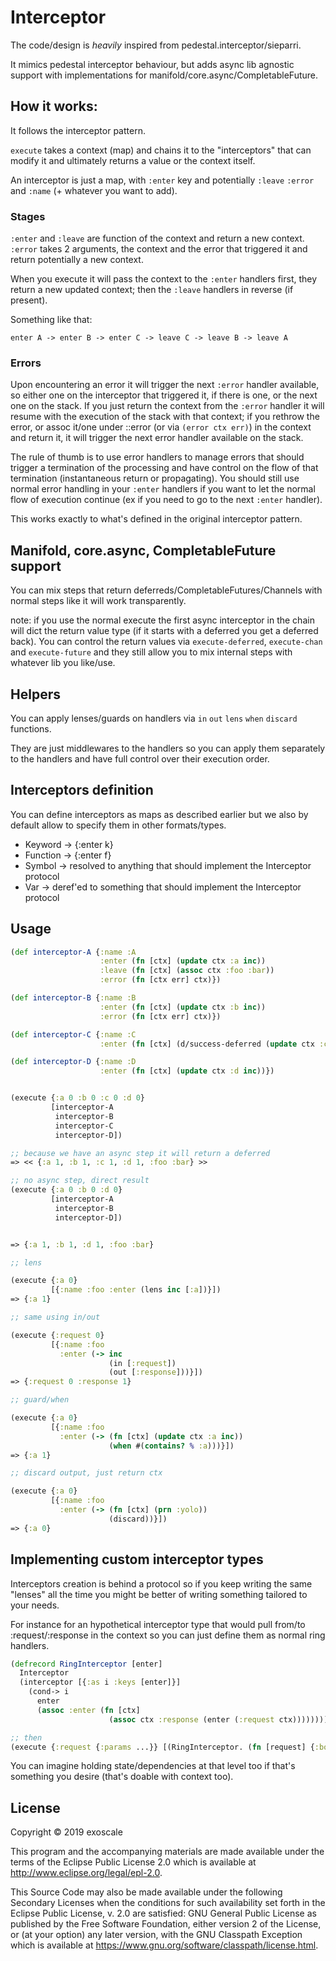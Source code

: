 # Interceptor

The code/design is *heavily* inspired from
pedestal.interceptor/sieparri.

It mimics pedestal interceptor behaviour, but adds async lib agnostic
support with implementations for manifold/core.async/CompletableFuture.

## How it works:

It follows the interceptor pattern.

`execute` takes a context (map) and chains it to the "interceptors"
that can modify it and ultimately returns a value or the context
itself.

An interceptor is just a map, with `:enter` key and potentially
`:leave` `:error` and `:name` (+ whatever you want to add).

### Stages

`:enter` and `:leave` are function of the context and return a new
context. `:error` takes 2 arguments, the context and the error that
triggered it and return potentially a new context.

When you execute it will pass the context to the `:enter` handlers first,
they return a new updated context; then the `:leave` handlers in reverse
(if present).

Something like that:

``` text
enter A -> enter B -> enter C -> leave C -> leave B -> leave A

```

### Errors

Upon encountering an error it will trigger the next `:error` handler
available, so either one on the interceptor that triggered it, if
there is one, or the next one on the stack. If you just return the
context from the `:error` handler it will resume with the execution of
the stack with that context; if you rethrow the error, or assoc it/one
under ::error (or via `(error ctx err)`) in the context and return it,
it will trigger the next error handler available on the stack.

The rule of thumb is to use error handlers to manage errors that
should trigger a termination of the processing and have control on the
flow of that termination (instantaneous return or propagating).  You
should still use normal error handling in your `:enter` handlers if
you want to let the normal flow of execution continue (ex if you need
to go to the next `:enter` handler).

This works exactly to what's defined in the original interceptor
pattern.

## Manifold, core.async, CompletableFuture support

You can mix steps that return deferreds/CompletableFutures/Channels
with normal steps like it will work transparently.

note: if you use the normal execute the first async interceptor in the
chain will dict the return value type (if it starts with a deferred
you get a deferred back). You can control the return values via
`execute-deferred`, `execute-chan` and `execute-future` and they still
allow you to mix internal steps with whatever lib you like/use.

## Helpers

You can apply lenses/guards on handlers via `in` `out` `lens` `when`
`discard` functions.

They are just middlewares to the handlers so you can apply them
separately to the handlers and have full control over their execution
order.

## Interceptors definition

You can define interceptors as maps as described earlier but we also
by default allow to specify them in other formats/types.

* Keyword -> {:enter k}
* Function -> {:enter f}
* Symbol -> resolved to anything that should implement the Interceptor protocol
* Var -> deref'ed to something that should implement the Interceptor protocol

## Usage


```clj
(def interceptor-A {:name :A
                    :enter (fn [ctx] (update ctx :a inc))
                    :leave (fn [ctx] (assoc ctx :foo :bar))
                    :error (fn [ctx err] ctx)})

(def interceptor-B {:name :B
                    :enter (fn [ctx] (update ctx :b inc))
                    :error (fn [ctx err] ctx)})

(def interceptor-C {:name :C
                    :enter (fn [ctx] (d/success-deferred (update ctx :c inc)))})

(def interceptor-D {:name :D
                    :enter (fn [ctx] (update ctx :d inc))})


(execute {:a 0 :b 0 :c 0 :d 0}
         [interceptor-A
          interceptor-B
          interceptor-C
          interceptor-D])

;; because we have an async step it will return a deferred
=> << {:a 1, :b 1, :c 1, :d 1, :foo :bar} >>

;; no async step, direct result
(execute {:a 0 :b 0 :d 0}
         [interceptor-A
          interceptor-B
          interceptor-D])


=> {:a 1, :b 1, :d 1, :foo :bar}

;; lens

(execute {:a 0}
         [{:name :foo :enter (lens inc [:a])}])
=> {:a 1}

;; same using in/out

(execute {:request 0}
         [{:name :foo
           :enter (-> inc
                      (in [:request])
                      (out [:response]))}])
=> {:request 0 :response 1}

;; guard/when

(execute {:a 0}
         [{:name :foo
           :enter (-> (fn [ctx] (update ctx :a inc))
                      (when #(contains? % :a)))}])
=> {:a 1}

;; discard output, just return ctx

(execute {:a 0}
         [{:name :foo
           :enter (-> (fn [ctx] (prn :yolo))
                      (discard))}])
=> {:a 0}

```
## Implementing custom interceptor types

Interceptors creation is behind a protocol so if you keep writing the
same "lenses" all the time you might be better of writing something
tailored to your needs.

For instance for an hypothetical interceptor type that would pull
from/to :request/:response in the context so you can just define them
as normal ring handlers.

``` clj
(defrecord RingInterceptor [enter]
  Interceptor
  (interceptor [{:as i :keys [enter]}]
    (cond-> i
      enter
      (assoc :enter (fn [ctx]
                      (assoc ctx :response (enter (:request ctx))))))))

;; then
(execute {:request {:params ...}} [(RingInterceptor. (fn [request] {:body "yolo"}))])
```

You can imagine holding state/dependencies at that level too if that's
something you desire (that's doable with context too).


## License

Copyright © 2019 exoscale

This program and the accompanying materials are made available under the
terms of the Eclipse Public License 2.0 which is available at
http://www.eclipse.org/legal/epl-2.0.

This Source Code may also be made available under the following Secondary
Licenses when the conditions for such availability set forth in the Eclipse
Public License, v. 2.0 are satisfied: GNU General Public License as published by
the Free Software Foundation, either version 2 of the License, or (at your
option) any later version, with the GNU Classpath Exception which is available
at https://www.gnu.org/software/classpath/license.html.
